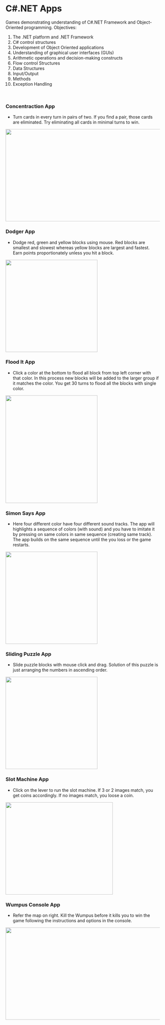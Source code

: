 # C#.NET Apps
Games demonstrating understanding of C#.NET Framework and Object-Oriented programming.
Objectives:
1. The .NET platform and .NET Framework
2. C# control structures
3. Development of Object Oriented applications
4. Understanding of graphical user interfaces (GUIs) 
5. Arithmetic operations and decision-making constructs
6. Flow control Structures
7. Data Structures
8. Input/Output
9. Methods
10. Exception Handling
<br />

### Concentraction App
* Turn cards in every turn in pairs of two. If you find a pair, those cards are eliminated. Try eliminating all cards in minimal turns to win.
<img src="https://github.com/chandnii7/.NETApps/blob/main/Concentration/Concentration/Resources/Concentration.jpg" height="300" width="600">
<br />

### Dodger App
* Dodge red, green and yellow blocks using mouse. Red blocks are smallest and slowest whereas yellow blocks are largest and fastest. Earn points proportionately unless you hit a block.
<img src="https://github.com/chandnii7/.NETApps/blob/main/Dodger/Dodger/Resources/Dodger.jpg" height="300" width="300">
<br />

### Flood It App
* Click a color at the bottom to flood all block from top left corner with that color. In this process new blocks will be added to the larger group if it matches the color. You get 30 turns to flood all the blocks with single color.
<img src="https://github.com/chandnii7/.NETApps/blob/main/FloodIt/FloodIt/Resources/FloodIt.jpg" height="350" width="300">
<br />

### Simon Says App
* Here four different color have four different sound tracks. The app will highlights a sequence of colors (with sound) and you have to imitate it by pressing on same colors in same sequence (creating same track). The app builds on the same sequence until the you loss or the game restarts.
<img src="https://github.com/chandnii7/.NETApps/blob/main/Simon/Simon/Resources/Simon.jpg" height="300" width="300">
<br />

### Sliding Puzzle App
* Slide puzzle blocks with mouse click and drag. Solution of this puzzle is just arranging the numbers in ascending order.
<img src="https://github.com/chandnii7/.NETApps/blob/main/SlidingPuzzle/SlidingPuzzle/Resources/SlidingPuzzle.jpg" height="300" width="300">
<br />

### Slot Machine App
* Click on the lever to run the slot machine. If 3 or 2 images match, you get coins accordingly. If no images match, you loose a coin.
<img src="https://github.com/chandnii7/.NETApps/blob/main/SlotMachine/SlotMachine/Resources/SlotMachine.jpg" height="300" width="350">
<br />

### Wumpus Console App
* Refer the map on right. Kill the Wumpus before it kills you to win the game following the instructions and options in the console.
<img src="https://github.com/chandnii7/.NETApps/blob/main/Wumpus/WumpusConsole.jpg" height="300" width="600">
<br />
